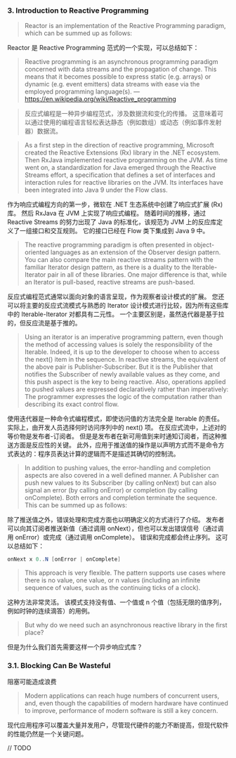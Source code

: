 ### 3. Introduction to Reactive Programming

> Reactor is an implementation of the Reactive Programming paradigm, which can be summed up as follows:

Reactor 是 Reactive Programming 范式的一个实现，可以总结如下：

> Reactive programming is an asynchronous programming paradigm concerned with data streams and the propagation of change. This means that it becomes possible to express static (e.g. arrays) or dynamic (e.g. event emitters) data streams with ease via the employed programming language(s).
— https://en.wikipedia.org/wiki/Reactive_programming

> 反应式编程是一种异步编程范式，涉及数据流和变化的传播。 这意味着可以通过使用的编程语言轻松表达静态（例如数组）或动态（例如事件发射器）数据流。

> As a first step in the direction of reactive programming, Microsoft created the Reactive Extensions (Rx) library in the .NET ecosystem. Then RxJava implemented reactive programming on the JVM. As time went on, a standardization for Java emerged through the Reactive Streams effort, a specification that defines a set of interfaces and interaction rules for reactive libraries on the JVM. Its interfaces have been integrated into Java 9 under the Flow class.

作为响应式编程方向的第一步，微软在 .NET 生态系统中创建了响应式扩展 (Rx) 库。 然后 RxJava 在 JVM 上实现了响应式编程。 随着时间的推移，通过 Reactive Streams 的努力出现了 Java 的标准化，该规范为 JVM 上的反应库定义了一组接口和交互规则。 它的接口已经在 Flow 类下集成到 Java 9 中。

> The reactive programming paradigm is often presented in object-oriented languages as an extension of the Observer design pattern. You can also compare the main reactive streams pattern with the familiar Iterator design pattern, as there is a duality to the Iterable-Iterator pair in all of these libraries. One major difference is that, while an Iterator is pull-based, reactive streams are push-based.

反应式编程范式通常以面向对象的语言呈现，作为观察者设计模式的扩展。 您还可以将主要的反应式流模式与熟悉的 Iterator 设计模式进行比较，因为所有这些库中的 Iterable-Iterator 对都具有二元性。 一个主要区别是，虽然迭代器是基于拉的，但反应流是基于推的。

> Using an iterator is an imperative programming pattern, even though the method of accessing values is solely the responsibility of the Iterable. Indeed, it is up to the developer to choose when to access the next() item in the sequence. In reactive streams, the equivalent of the above pair is Publisher-Subscriber. But it is the Publisher that notifies the Subscriber of newly available values as they come, and this push aspect is the key to being reactive. Also, operations applied to pushed values are expressed declaratively rather than imperatively: The programmer expresses the logic of the computation rather than describing its exact control flow.

使用迭代器是一种命令式编程模式，即使访问值的方法完全是 Iterable 的责任。 实际上，由开发人员选择何时访问序列中的 next() 项。 在反应式流中，上述对的等价物是发布者-订阅者。 但是是发布者在新可用值到来时通知订阅者，而这种推送方面是反应性的关键。 此外，应用于推送值的操作是以声明方式而不是命令方式表达的：程序员表达计算的逻辑而不是描述其确切的控制流。

> In addition to pushing values, the error-handling and completion aspects are also covered in a well defined manner. A Publisher can push new values to its Subscriber (by calling onNext) but can also signal an error (by calling onError) or completion (by calling onComplete). Both errors and completion terminate the sequence. This can be summed up as follows:

除了推送值之外，错误处理和完成方面也以明确定义的方式进行了介绍。 发布者可以向其订阅者推送新值（通过调用 onNext），但也可以发出错误信号（通过调用 onError）或完成（通过调用 onComplete）。 错误和完成都会终止序列。 这可以总结如下：

```java
onNext x 0..N [onError | onComplete]
```

> This approach is very flexible. The pattern supports use cases where there is no value, one value, or n values (including an infinite sequence of values, such as the continuing ticks of a clock).

这种方法非常灵活。 该模式支持没有值、一个值或 n 个值（包括无限的值序列，例如时钟的连续滴答）的用例。

> But why do we need such an asynchronous reactive library in the first place?

但是为什么我们首先需要这样一个异步响应式库？

### 3.1. Blocking Can Be Wasteful

阻塞可能造成浪费

> Modern applications can reach huge numbers of concurrent users, and, even though the capabilities of modern hardware have continued to improve, performance of modern software is still a key concern.

现代应用程序可以覆盖大量并发用户，尽管现代硬件的能力不断提高，但现代软件的性能仍然是一个关键问题。


// TODO
